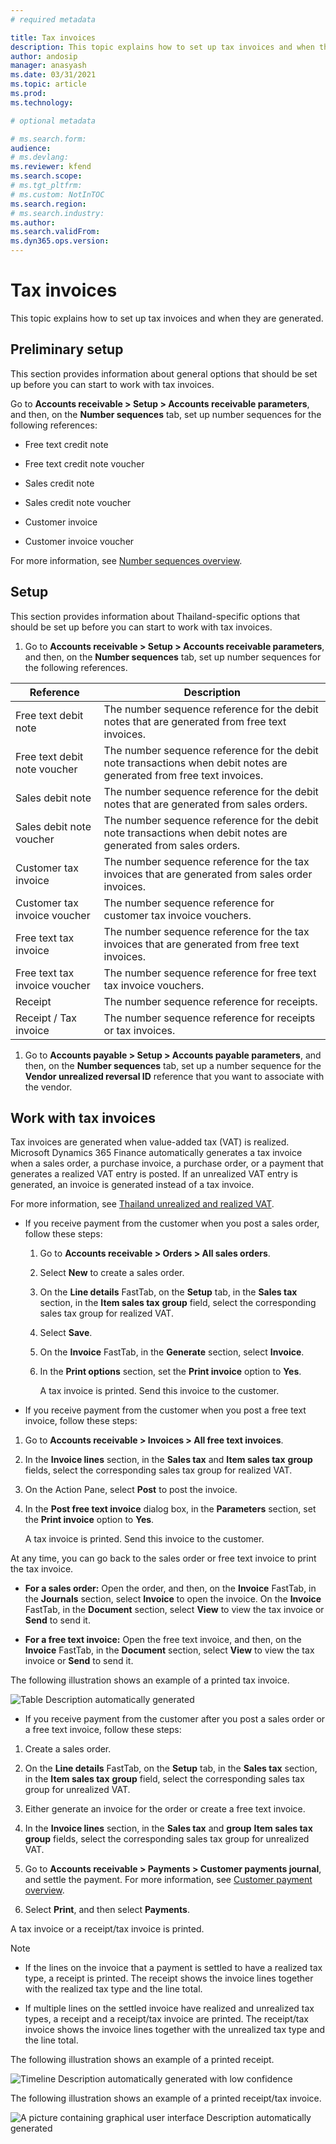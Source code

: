 ```yaml
---
# required metadata

title: Tax invoices
description: This topic explains how to set up tax invoices and when they are generated.
author: andosip
manager: anasyash
ms.date: 03/31/2021
ms.topic: article
ms.prod:
ms.technology: 

# optional metadata

# ms.search.form:
audience: 
# ms.devlang: 
ms.reviewer: kfend
ms.search.scope:
# ms.tgt_pltfrm: 
# ms.custom: NotInTOC
ms.search.region: 
# ms.search.industry:
ms.author: 
ms.search.validFrom: 
ms.dyn365.ops.version:
---
```


# Tax invoices

This topic explains how to set up tax invoices and when they are
generated.

## Preliminary setup

This section provides information about general options that should be
set up before you can start to work with tax invoices.

Go to **Accounts receivable &gt; Setup &gt; Accounts receivable
parameters**, and then, on the **Number sequences** tab, set up number
sequences for the following references:

-   Free text credit note

-   Free text credit note voucher

-   Sales credit note

-   Sales credit note voucher

-   Customer invoice

-   Customer invoice voucher

For more information, see [Number sequences overview](https://docs.microsoft.com/dynamics365/fin-ops-core/fin-ops/organization-administration/number-sequence-overview).

## Setup

This section provides information about Thailand-specific options that
should be set up before you can start to work with tax invoices.

1.  Go to **Accounts receivable &gt; Setup &gt; Accounts receivable
    parameters**, and then, on the **Number sequences** tab, set up
    number sequences for the following references.

| **Reference** | **Description** |
|-------------------------|-------------------------|
| Free text debit note | The number sequence reference for the debit notes that are generated from free text invoices. |
| Free text debit note voucher | The number sequence reference for the debit note transactions when debit notes are generated from free text invoices. |
| Sales debit note | The number sequence reference for the debit notes that are generated from sales orders. |
| Sales debit note voucher | The number sequence reference for the debit note transactions when debit notes are generated from sales orders. |
| Customer tax invoice | The number sequence reference for the tax invoices that are generated from sales order invoices. |
| Customer tax invoice voucher | The number sequence reference for customer tax invoice vouchers. |
| Free text tax invoice | The number sequence reference for the tax invoices that are generated from free text invoices. |
| Free text tax invoice voucher | The number sequence reference for free text tax invoice vouchers. |
| Receipt | The number sequence reference for receipts. |
| Receipt / Tax invoice | The number sequence reference for receipts or tax invoices. |


1.  Go to **Accounts payable &gt; Setup &gt; Accounts payable
    parameters**, and then, on the **Number sequences** tab, set up a
    number sequence for the **Vendor unrealized reversal ID** reference
    that you want to associate with the vendor.

## Work with tax invoices

Tax invoices are generated when value-added tax (VAT) is realized.
Microsoft Dynamics 365 Finance automatically generates a tax invoice
when a sales order, a purchase invoice, a purchase order, or a payment
that generates a realized VAT entry is posted. If an unrealized VAT
entry is generated, an invoice is generated instead of a tax invoice.

For more information, see [Thailand unrealized and realized VAT](\apac-tha-unrealized-vat.md).

-   If you receive payment from the customer when you post a sales
    order, follow these steps:

    1.  Go to **Accounts receivable &gt; Orders &gt; All sales orders**.

    2.  Select **New** to create a sales order.

    3.  On the **Line details** FastTab, on the **Setup** tab, in the
 **Sales tax** section, in the **Item sales tax** **group**
        field, select the corresponding sales tax group for realized
        VAT.

    4.  Select **Save**.

    5.  On the **Invoice** FastTab, in the **Generate** section, select
 **Invoice**.

    6.  In the **Print options** section, set the **Print invoice**
        option to **Yes**.

        A tax invoice is printed. Send this invoice to the customer.

-   If you receive payment from the customer when you post a free text
    invoice, follow these steps:

1.  Go to **Accounts receivable &gt; Invoices &gt; All free text
    invoices**.

2.  In the **Invoice lines** section, in the **Sales tax** and **Item
    sales tax** **group** fields, select the corresponding sales tax
    group for realized VAT.

3.  On the Action Pane, select **Post** to post the invoice.

4.  In the **Post free text invoice** dialog box, in the **Parameters**
    section, set the **Print invoice** option to **Yes**.

    A tax invoice is printed. Send this invoice to the customer.

At any time, you can go back to the sales order or free text invoice
to print the tax invoice.

- **For a sales order:** Open the order, and then, on the **Invoice**
    FastTab, in the **Journals** section, select **Invoice** to open the
    invoice. On the **Invoice** FastTab, in the **Document** section,
    select **View** to view the tax invoice or **Send** to send it.

- **For a free text invoice:** Open the free text invoice, and then,
    on the **Invoice** FastTab, in the **Document** section, select
 **View** to view the tax invoice or **Send** to send it.

The following illustration shows an example of a printed tax invoice.

![Table Description automatically generated](media/apac-tha-tax-invoices-tax-invoice.png)

-   If you receive payment from the customer after you post a sales
    order or a free text invoice, follow these steps:

1.  Create a sales order.

2.  On the **Line details** FastTab, on the **Setup** tab, in the
 **Sales tax** section, in the **Item sales tax** **group** field,
    select the corresponding sales tax group for unrealized VAT.

3.  Either generate an invoice for the order or create a free text
    invoice.

4.  In the **Invoice lines** section, in the **Sales tax** and **group**
 **Item sales tax** **group** fields, select the corresponding sales
    tax group for unrealized VAT.

5.  Go to **Accounts receivable &gt; Payments &gt; Customer payments
    journal**, and settle the payment. For more information, see
    [Customer payment overview](https://docs.microsoft.com/dynamics365/finance/cash-bank-management/tasks/customer-payment-overview).

6.  Select **Print**, and then select **Payments**.

A tax invoice or a receipt/tax invoice is printed.

Note

-   If the lines on the invoice that a payment is settled to have a
    realized tax type, a receipt is printed. The receipt shows the
    invoice lines together with the realized tax type and the line
    total.

-   If multiple lines on the settled invoice have realized and
    unrealized tax types, a receipt and a receipt/tax invoice are
    printed. The receipt/tax invoice shows the invoice lines together
    with the unrealized tax type and the line total.

The following illustration shows an example of a printed receipt.

![Timeline Description automatically generated with low confidence](media/apac-tha-tax-invoices-receipt.png)

The following illustration shows an example of a printed receipt/tax
invoice.

![A picture containing graphical user interface Description automatically generated](media/apac-tha-tax-invoices-receipt-tax-invoice.png)


